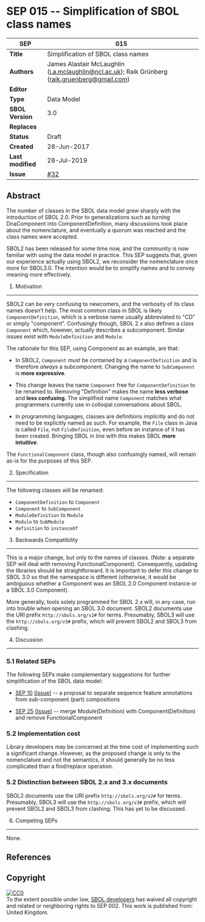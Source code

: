 SEP 015 -- Simplification of SBOL class names
===================================

SEP                     | 015
----------------------|--------------
**Title**                | Simplification of SBOL class names
**Authors**           | James Alastair McLaughlin (j.a.mclaughlin@ncl.ac.uk); Raik Grünberg (raik.gruenberg@gmail.com)
**Editor**            | 
**Type**               | Data Model
**SBOL Version** | 3.0
**Replaces**        | 
**Status**             | Draft
**Created**          | 28-Jun-2017
**Last modified**  | 28-Jul-2019
**Issue**          | [#32](https://github.com/SynBioDex/SEPs/issues/32)

Abstract
-----------

The number of classes in the SBOL data model grew sharply with the introduction of SBOL 2.0.  Prior to generalizations such as turning DnaComponent into ComponentDefinition, many discussions took place about the nomenclature, and eventually a quorum was reached and the class names were accepted. 

SBOL2 has been released for some time now, and the community is now familiar with using the data model in practice.  This SEP suggests that, given our experience actually using SBOL2, we reconsider the nomenclature once more for SBOL3.0.  The intention would be to simplify names and to convey meaning more effectively.


1. Motivation
--------------

SBOL2 can be very confusing to newcomers, and the verbosity of its class names doesn't help.  The most common class in SBOL is likely `ComponentDefinition`, which is a verbose name usually abbreviated to "CD" or simply "component". Confusingly though, SBOL 2.x also defines a class `Component` which, however, actually describes a subcomponent. Similar issues exist with `ModuleDefinition` and `Module`. 

The rationale for this SEP, using Component as an example, are that:

* In SBOL2, `Component` _must_ be contained by a `ComponentDefinition` and is therefore _always_ a subcomponent.  Changing the name to `SubComponent` is <b>more expressive</b>.

* This change leaves the name `Component` free for `ComponentDefinition` to be renamed to.  Removing "Definition" makes the name <b>less verbose</b> and <b>less confusing</b>. The simplified name `Component` matches what programmers currently use in colloqial conversations about SBOL.

* In programming languages, classes are definitions _implicitly_ and do not need to be explicitly named as such.  For example, the `File` class in Java is called `File`, not `FileDefinition`, even before an instance of it has been created.  Bringing SBOL in line with this makes SBOL <b>more intuitive</b>.

The `FunctionalComponent` class, though also confusingly named, will remain as-is for the purposes of this SEP.



2. Specification 
----------------------------------------------

The following classes will be renamed:

* `ComponentDefinition` to `Component`
* `Component` to `SubComponent`
* `ModuleDefinition` to `Module`
* `Module` to `SubModule`
* `definition` to `instanceOf`


3. Backwards Compatibility <a name='compatibility'></a>
-----------------

This is a major change, but only to the names of classes. (Note: a separate SEP will deal with removing FunctionalComponent).  Consequently, updating the libraries should be straightforward.  It is important to defer this change to SBOL 3.0 so that the namespace is different (otherwise, it would be ambiguous whether a Component was an SBOL 2.0 Component instance or a SBOL 3.0 Component).

More generally, tools solely programmed for SBOL 2.x will, in any case, run into trouble when opening an SBOL 3.0 document. SBOL2 documents use the URI prefix `http://sbols.org/v2#` for terms.  Presumably, SBOL3 will use the `http://sbols.org/v3#` prefix, which will prevent SBOL2 and SBOL3 from clashing.



4. Discussion <a name='discussion'></a>
-----------------

### 5.1 Related SEPs

The following SEPs make complementary suggestions for further simplification of the SBOL data model:

* [SEP 10](https://github.com/SynBioDex/SEPs/blob/master/sep_010.md) [(Issue)](https://github.com/SynBioDex/SEPs/issues/25) -- a proposal to separate sequence feature annotations from sub-component (part) compositions

* [SEP 25](https://github.com/SynBioDex/SEPs/blob/master/sep_025.md) [(Issue)](https://github.com/SynBioDex/SEPs/issues/58) -- merge Module(Definition) with Component(Definition) and remove FunctionalComponent

### 5.2 Implementation cost

Library developers may be concerned at the time cost of implementing such a significant change.  However, as the proposed change is only to the nomenclature and not the semantics, it should generally be no less complicated than a find/replace operation.

### 5.2 Distinction between SBOL 2.x and 3.x documents

SBOL2 documents use the URI prefix `http://sbols.org/v2#` for terms.  Presumably, SBOL3 will use the `http://sbols.org/v3#` prefix, which will prevent SBOL2 and SBOL3 from clashing.  This has yet to be discussed.




6. Competing SEPs <a name='competing_seps'></a>
-----------------

None.

References <a name='references'></a>
----------------

Copyright <a name='copyright'></a>
-------------

<p xmlns:dct="http://purl.org/dc/terms/" xmlns:vcard="http://www.w3.org/2001/vcard-rdf/3.0#">
  <a rel="license"
     href="http://creativecommons.org/publicdomain/zero/1.0/">
    <img src="http://i.creativecommons.org/p/zero/1.0/88x31.png" style="border-style: none;" alt="CC0" />
  </a>
  <br />
  To the extent possible under law,
  <a rel="dct:publisher"
     href="sbolstandard.org">
    <span property="dct:title">SBOL developers</span></a>
  has waived all copyright and related or neighboring rights to
  <span property="dct:title">SEP 002</span>.
This work is published from:
<span property="vcard:Country" datatype="dct:ISO3166"
      content="US" about="sbolstandard.org">
  United Kingdom</span>.
</p>

